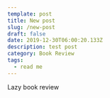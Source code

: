 ```yaml
---
template: post
title: New post
slug: /new-post
draft: false
date: 2019-12-30T06:00:20.133Z
description: test post
category: Book Review
tags:
  - read me
---
```

Lazy book review
